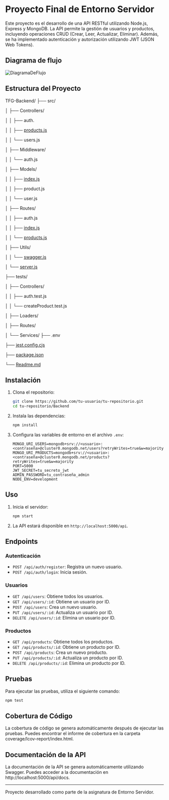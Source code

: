 # Proyecto Final de Entorno Servidor

Este proyecto es el desarrollo de una API RESTful utilizando Node.js, Express y MongoDB. La API permite la gestión de usuarios y productos, incluyendo operaciones CRUD (Crear, Leer, Actualizar, Eliminar). Además, se ha implementado autenticación y autorización utilizando JWT (JSON Web Tokens).
## Diagrama de flujo
![DiagramaDeFlujo](/DiagramaDeFluijo.png)
## Estructura del Proyecto
TFG-Backend/
├── src/

│   ├── Controllers/

│   │   ├── auth.

│   │   ├── [products.js](http://_vscodecontentref_/1)

│   │   └── users.js

│   ├── Middleware/

│   │   └── auth.js

│   ├── Models/

│   │   ├── [index.js](http://_vscodecontentref_/2)

│   │   ├── product.js

│   │   └── user.js

│   ├── Routes/

│   │   ├── auth.js

│   │   ├── [index.js](http://_vscodecontentref_/3)

│   │   └── [products.js](http://_vscodecontentref_/4)

│   ├── Utils/

│   │   └── [swagger.js](http://_vscodecontentref_/5)

│   └── [server.js](http://_vscodecontentref_/6)

├── tests/

│   ├── Controllers/

│   │   ├── auth.test.js

│   │   └── createProduct.test.js

│   ├── Loaders/

│   ├── Routes/

│   └── Services/
├── .env

├── [jest.config.cjs](http://_vscodecontentref_/7)

├── [package.json](http://_vscodecontentref_/8)

└── [Readme.md](http://_vscodecontentref_/9)

## Instalación

1. Clona el repositorio:
    ```sh
    git clone https://github.com/tu-usuario/tu-repositorio.git
    cd tu-repositorio/Backend
    ```

2. Instala las dependencias:
    ```sh
    npm install
    ```

3. Configura las variables de entorno en el archivo `.env`:
    ```properties
    MONGO_URI_USERS=mongodb+srv://<usuario>:<contraseña>@cluster0.mongodb.net/users?retryWrites=true&w=majority
    MONGO_URI_PRODUCTS=mongodb+srv://<usuario>:<contraseña>@cluster0.mongodb.net/products?retryWrites=true&w=majority
    PORT=5000
    JWT_SECRET=tu_secreto_jwt
    ADMIN_PASSWORD=tu_contraseña_admin
    NODE_ENV=development
    ```

## Uso

1. Inicia el servidor:
    ```sh
    npm start
    ```

2. La API estará disponible en `http://localhost:5000/api`.

## Endpoints


### Autenticación
- `POST /api/auth/register`: Registra un nuevo usuario.
- `POST /api/auth/login`: Inicia sesión.

### Usuarios
- `GET /api/users`: Obtiene todos los usuarios.
- `GET /api/users/:id`: Obtiene un usuario por ID.
- `POST /api/users`: Crea un nuevo usuario.
- `PUT /api/users/:id`: Actualiza un usuario por ID.
- `DELETE /api/users/:id`: Elimina un usuario por ID.

### Productos
- `GET /api/products`: Obtiene todos los productos.
- `GET /api/products/:id`: Obtiene un producto por ID.
- `POST /api/products`: Crea un nuevo producto.
- `PUT /api/products/:id`: Actualiza un producto por ID.
- `DELETE /api/products/:id`: Elimina un producto por ID.

## Pruebas

Para ejecutar las pruebas, utiliza el siguiente comando:

```sh
npm test
```
## Cobertura de Código
La cobertura de código se genera automáticamente después de ejecutar las pruebas. Puedes encontrar el informe de cobertura en la carpeta coverage/lcov-report/index.html.

## Documentación de la API
La documentación de la API se genera automáticamente utilizando Swagger. Puedes acceder a la documentación en http://localhost:5000/api/docs.

------------------------------------
 Proyecto desarrollado como parte de la asignatura de Entorno Servidor.
